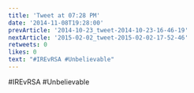 ```yaml
---
title: 'Tweet at 07:28 PM'
date: '2014-11-08T19:28:00'
prevArticle: '2014-10-23_tweet-2014-10-23-16-46-19'
nextArticle: '2015-02-02_tweet-2015-02-02-17-52-46'
retweets: 0
likes: 0
text: "#IREvRSA #Unbelievable"
---
```

#IREvRSA #Unbelievable